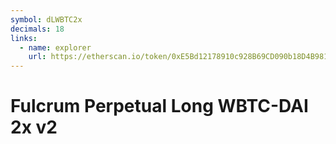 ```yaml
---
symbol: dLWBTC2x
decimals: 18
links:
  - name: explorer
    url: https://etherscan.io/token/0xE5Bd12178910c928B69CD090b18D4B981f1150dc
---
```


# Fulcrum Perpetual Long WBTC-DAI 2x v2
